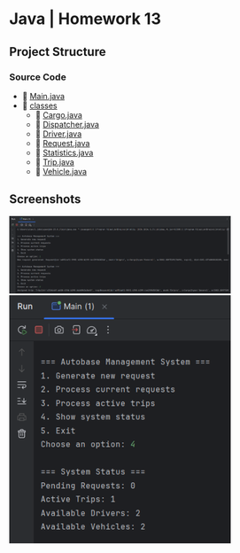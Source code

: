 # Java | Homework 13

## Project Structure

### Source Code

* 📄 [Main.java](src\Main.java)
* 📁 [classes](src\classes/)
  * 📄 [Cargo.java](src\classes\Cargo.java)
  * 📄 [Dispatcher.java](src\classes\Dispatcher.java)
  * 📄 [Driver.java](src\classes\Driver.java)
  * 📄 [Request.java](src\classes\Request.java)
  * 📄 [Statistics.java](src\classes\Statistics.java)
  * 📄 [Trip.java](src\classes\Trip.java)
  * 📄 [Vehicle.java](src\classes\Vehicle.java)

## Screenshots

<img src="./screenshots/1.1.png" alt="screenshot 1.1.png" width="400"/>

<img src="./screenshots/1.2.png" alt="screenshot 1.2.png" width="400"/>
